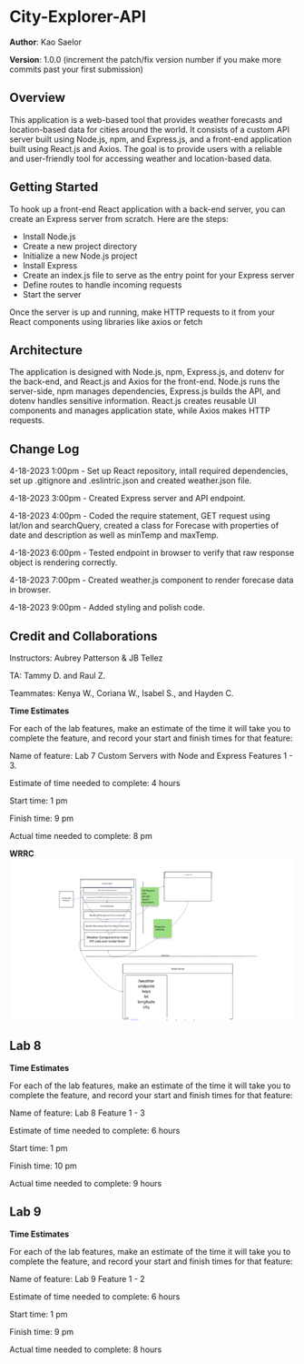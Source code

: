 # City-Explorer-API

**Author**: Kao Saelor

**Version**: 1.0.0 (increment the patch/fix version number if you make more commits past your first submission)

## Overview
This application is a web-based tool that provides weather forecasts and location-based data for cities around the world. It consists of a custom API server built using Node.js, npm, and Express.js, and a front-end application built using React.js and Axios. The goal is to provide users with a reliable and user-friendly tool for accessing weather and location-based data.

## Getting Started
To hook up a front-end React application with a back-end server, you can create an Express server from scratch. Here are the steps:

- Install Node.js
- Create a new project directory
- Initialize a new Node.js project
- Install Express
- Create an index.js file to serve as the entry point for your Express server
- Define routes to handle incoming requests
- Start the server

Once the server is up and running, make HTTP requests to it from your React components using libraries like axios or fetch

## Architecture
The application is designed with Node.js, npm, Express.js, and dotenv for the back-end, and React.js and Axios for the front-end. Node.js runs the server-side, npm manages dependencies, Express.js builds the API, and dotenv handles sensitive information. React.js creates reusable UI components and manages application state, while Axios makes HTTP requests.

## Change Log
4-18-2023 1:00pm - Set up React repository, intall required dependencies, set up .gitignore and .eslintric.json and created weather.json file.

4-18-2023 3:00pm - Created Express server and API endpoint.

4-18-2023 4:00pm - Coded the require statement, GET request using lat/lon and searchQuery, created a class for Forecase with properties of date and description as well as minTemp and maxTemp.

4-18-2023 6:00pm - Tested endpoint in browser to verify that raw response object is rendering correctly.

4-18-2023 7:00pm - Created weather.js component to render forecase data in browser.

4-18-2023 9:00pm - Added styling and polish code.

## Credit and Collaborations
Instructors: Aubrey Patterson & JB Tellez

TA: Tammy D. and Raul Z.

Teammates: Kenya W., Coriana W., Isabel S., and Hayden C.

**Time Estimates**

For each of the lab features, make an estimate of the time it will take you to complete the feature, and record your start and finish times for that feature:

Name of feature: Lab 7 Custom Servers with Node and Express Features 1 - 3.

Estimate of time needed to complete: 4 hours

Start time: 1 pm

Finish time: 9 pm

Actual time needed to complete: 8 pm

**WRRC**
![WRRC](image_720.png)

## Lab 8
**Time Estimates**

For each of the lab features, make an estimate of the time it will take you to complete the feature, and record your start and finish times for that feature:

Name of feature: Lab 8 Feature 1 - 3

Estimate of time needed to complete: 6 hours

Start time: 1 pm

Finish time: 10 pm

Actual time needed to complete: 9 hours

## Lab 9
**Time Estimates**

For each of the lab features, make an estimate of the time it will take you to complete the feature, and record your start and finish times for that feature:

Name of feature: Lab 9 Feature 1 - 2

Estimate of time needed to complete: 6 hours

Start time: 1 pm

Finish time: 9 pm

Actual time needed to complete: 8 hours
